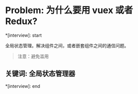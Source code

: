 # Problem: 为什么要用 vuex 或者 Redux?

*[interview]: start

全局状态管理。解决组件之间，或者嵌套组件之间的通信问题。

> 注意：避免滥用

## 关键词: 全局状态管理器
*[interview]: end
